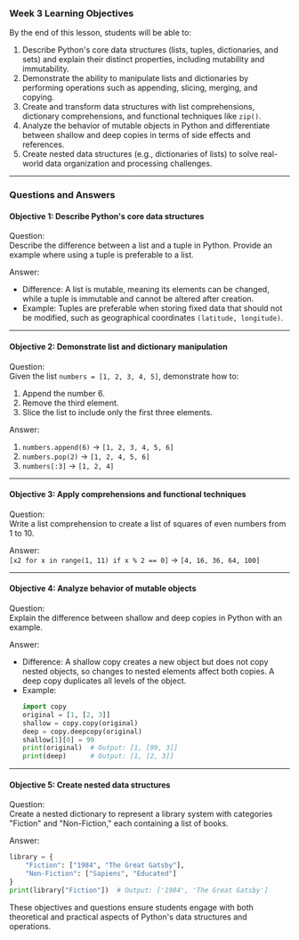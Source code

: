 ### Week 3 Learning Objectives 

By the end of this lesson, students will be able to:

1. Describe Python's core data structures (lists, tuples, dictionaries, and sets) and explain their distinct properties, including mutability and immutability.
2. Demonstrate the ability to manipulate lists and dictionaries by performing operations such as appending, slicing, merging, and copying.
3. Create and transform data structures with list comprehensions, dictionary comprehensions, and functional techniques like `zip()`.
4. Analyze the behavior of mutable objects in Python and differentiate between shallow and deep copies in terms of side effects and references.
5. Create nested data structures (e.g., dictionaries of lists) to solve real-world data organization and processing challenges.

---

### Questions and Answers

#### Objective 1: Describe Python's core data structures
Question:  
Describe the difference between a list and a tuple in Python. Provide an example where using a tuple is preferable to a list.  

Answer:  
- Difference: A list is mutable, meaning its elements can be changed, while a tuple is immutable and cannot be altered after creation.  
- Example: Tuples are preferable when storing fixed data that should not be modified, such as geographical coordinates `(latitude, longitude)`.

---

#### Objective 2: Demonstrate list and dictionary manipulation
Question:  
Given the list `numbers = [1, 2, 3, 4, 5]`, demonstrate how to:  
1. Append the number 6.  
2. Remove the third element.  
3. Slice the list to include only the first three elements.  

Answer:  
1. `numbers.append(6)` → `[1, 2, 3, 4, 5, 6]`  
2. `numbers.pop(2)` → `[1, 2, 4, 5, 6]`  
3. `numbers[:3]` → `[1, 2, 4]`  

---

#### Objective 3: Apply comprehensions and functional techniques
Question:  
Write a list comprehension to create a list of squares of even numbers from 1 to 10.  

Answer:  
`[x2 for x in range(1, 11) if x % 2 == 0]` → `[4, 16, 36, 64, 100]`  

---

#### Objective 4: Analyze behavior of mutable objects
Question:  
Explain the difference between shallow and deep copies in Python with an example.  

Answer:  
- Difference: A shallow copy creates a new object but does not copy nested objects, so changes to nested elements affect both copies. A deep copy duplicates all levels of the object.  
- Example:  
  ```python
  import copy
  original = [1, [2, 3]]
  shallow = copy.copy(original)
  deep = copy.deepcopy(original)
  shallow[1][0] = 99
  print(original)  # Output: [1, [99, 3]]
  print(deep)      # Output: [1, [2, 3]]
  ```

---

#### Objective 5: Create nested data structures
Question:  
Create a nested dictionary to represent a library system with categories "Fiction" and "Non-Fiction," each containing a list of books.  

Answer:  
```python
library = {
    "Fiction": ["1984", "The Great Gatsby"],
    "Non-Fiction": ["Sapiens", "Educated"]
}
print(library["Fiction"])  # Output: ['1984', 'The Great Gatsby']
```  

These objectives and questions ensure students engage with both theoretical and practical aspects of Python's data structures and operations.